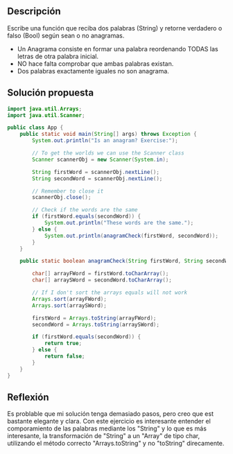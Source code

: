 ## Descripción

Escribe una función que reciba dos palabras (String) y retorne verdadero o falso (Bool) según sean o no anagramas.
- Un Anagrama consiste en formar una palabra reordenando TODAS las letras de otra palabra inicial.
- NO hace falta comprobar que ambas palabras existan.
- Dos palabras exactamente iguales no son anagrama.

## Solución propuesta 

```java
import java.util.Arrays;
import java.util.Scanner;

public class App {
    public static void main(String[] args) throws Exception {
        System.out.println("Is an anagram? Exercise:");

        // To get the worlds we can use the Scanner class
        Scanner scannerObj = new Scanner(System.in);

        String firstWord = scannerObj.nextLine();
        String secondWord = scannerObj.nextLine();

        // Remember to close it
        scannerObj.close();

        // Check if the words are the same
        if (firstWord.equals(secondWord)) {
            System.out.println("These words are the same.");
        } else {
            System.out.println(anagramCheck(firstWord, secondWord));
        }
    }

    public static boolean anagramCheck(String firstWord, String secondWord) {

        char[] arrayFWord = firstWord.toCharArray();
        char[] arraySWord = secondWord.toCharArray();

        // If I don't sort the arrays equals will not work
        Arrays.sort(arrayFWord);
        Arrays.sort(arraySWord);

        firstWord = Arrays.toString(arrayFWord);
        secondWord = Arrays.toString(arraySWord);

        if (firstWord.equals(secondWord)) {
            return true;
        } else {
            return false;
        }
    }
}
```
## Reflexión

Es problable que mi solución tenga demasiado pasos, pero creo que est bastante elegante y clara. Con este ejercicio es interesante entender el comporamiento de las palabras mediante los "String" y lo que es más interesante, la transformación de "String" a un "Array" de tipo char, utilizando el método correcto "Arrays.toString" y no "toString" direcamente.